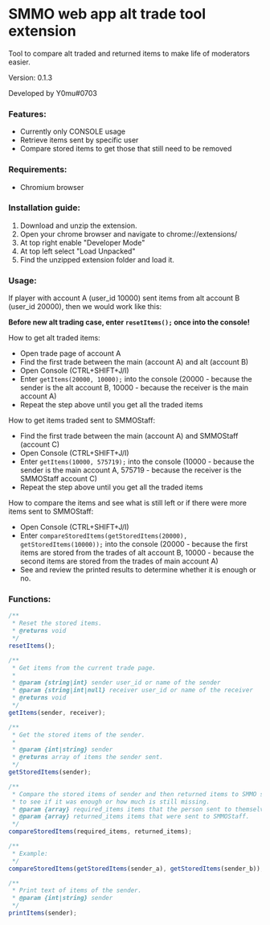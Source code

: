 # SMMO web app alt trade tool extension
Tool to compare alt traded and returned items to make life of moderators easier.

Version: 0.1.3

Developed by Y0mu#0703

### Features:
- Currently only CONSOLE usage
- Retrieve items sent by specific user
- Compare stored items to get those that still need to be removed

### Requirements:
- Chromium browser

### Installation guide:
1. Download and unzip the extension.
2. Open your chrome browser and navigate to chrome://extensions/
3. At top right enable "Developer Mode"
4. At top left select "Load Unpacked"
5. Find the unzipped extension folder and load it.

### Usage:
If player with account A (user_id 10000) sent items from alt account B (user_id 20000), then we would work like this:

**Before new alt trading case, enter `resetItems();` once into the console!**

How to get alt traded items:
- Open trade page of account A
- Find the first trade between the main (account A) and alt (account B)
- Open Console (CTRL+SHIFT+J/I)
- Enter `getItems(20000, 10000);` into the console (20000 - because the sender is the alt account B, 10000 - because the receiver is the main account A)
- Repeat the step above until you get all the traded items

How to get items traded sent to SMMOStaff:
- Find the first trade between the main (account A) and SMMOStaff (account C)
- Open Console (CTRL+SHIFT+J/I)
- Enter `getItems(10000, 575719);` into the console (10000 - because the sender is the main account A, 575719 - because the receiver is the SMMOStaff account C)
- Repeat the step above until you get all the traded items

How to compare the items and see what is still left or if there were more items sent to SMMOStaff:
- Open Console (CTRL+SHIFT+J/I)
- Enter `compareStoredItems(getStoredItems(20000), getStoredItems(10000));` into the console (20000 - because the first items are stored from the trades of alt account B, 10000 - because the second items are stored from the trades of main account A)
- See and review the printed results to determine whether it is enough or no.

### Functions:
```js
/**
 * Reset the stored items.
 * @returns void
 */
resetItems();
```

```js
/**
 * Get items from the current trade page.
 *
 * @param {string|int} sender user_id or name of the sender
 * @param {string|int|null} receiver user_id or name of the receiver
 * @returns void
 */
getItems(sender, receiver);
```

```js
/**
 * Get the stored items of the sender.
 * 
 * @param {int|string} sender 
 * @returns array of items the sender sent.
 */
getStoredItems(sender);
```

```js
/**
 * Compare the stored items of sender and then returned items to SMMO staff
 * to see if it was enough or how much is still missing.
 * @param {array} required_items items that the person sent to themselves.
 * @param {array} returned_items items that were sent to SMMOStaff.
 */
compareStoredItems(required_items, returned_items);

/**
 * Example:
 */
compareStoredItems(getStoredItems(sender_a), getStoredItems(sender_b));
```

```js
/**
 * Print text of items of the sender.
 * @param {int|string} sender 
 */
printItems(sender);
```